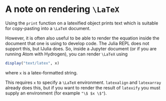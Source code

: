 # A note on rendering ``\LaTeX``
Using the `print` function on a latexified object prints text which is suitable for copy-pasting into a ``\LaTeX`` document.

However, it is often also useful to be able to render the equation inside the document that one is using to develop code. The Julia REPL does not support this, but IJulia does.
So, inside a Jupyter document (or if you are running Atom with Hydrogen), you can render ``\LaTeX`` using

```julia
display("text/latex", x)
```
where `x` is a latex-formatted string.

This requires `x` to specify a ``\LaTeX`` environment. `latexalign` and `latexarray` already does this, but if you want to render the result of `latexify` you must supply an environment (for example `"\$ $x \$"`).

